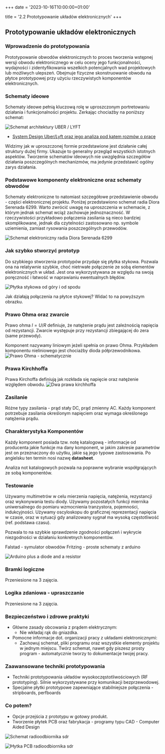+++
date = '2023-10-16T10:00:00+01:00'

title = '2.2 Prototypowanie układów elektronicznych'
+++

## Prototypowanie układów elektronicznych 

### Wprowadzenie do prototypowania 
Prototypowanie obwodów elektronicznych to proces tworzenia wstępnej wersji obwodu elektronicznego w celu oceny jego funkcjonalności, wydajności i zidentyfikowania wszelkich potencjalnych wad projektowych lub możliwych ulepszeń. Obejmuje fizyczne skonstruowanie obwodu na płytce prototypowej przy użyciu rzeczywistych komponentów elektronicznych.

### Schematy ideowe
Schematy ideowe pełnią kluczową rolę w uproszczonym portretowaniu działania i funkcjonalności projektu. Zerkając chociażby na poniższy schemat:

![Schemat architektury UBER / LYFT](2_image1.png?width=200px)

- [System Design Uber/Lyft oraz jego analiza pod kątem rozmów o pracę](https://www.youtube.com/watch?v=R_agd5qZ26Y)

Widzimy jak w uproszczonej formie przedstawione jest działanie całej struktury dużej firmy. Ukazuje to generalny przegląd wszystkich istotnych aspektów.
Tworzenie schematów ideowych nie uwzględnia szczegółów działania poszczególnych mechanizmów, ma jedynie przedstawić ogólny zarys działania.

### Podstawowe komponenty elektroniczne oraz schematy obwodów
Schematy elektroniczne to natomiast szczegółowe przedstawienie obwodu - części elektronicznej projektu. Poniżej przedstawiono schemat radia Diora Serenada 6299. Warto zwrócić uwagę na uproszczenia w schemacie, z którym jednak schemat wciąż zachowuje jednoznaczność. W rzeczywistości przykładowo połączenia zasilania są nieco bardziej skomplikowane, jednak dla czytelności zastosowano np. symbole uziemienia, zamiast rysowania poszczególnych przewodów.

![Schemat elektroniczny radia Diora Serenada 6299](2_image2.png?width=600px)

### Jak szybko stworzyć prototyp
Do szybkiego stworzenia prototypów przydaje się płytka stykowa. Pozwala ona na relatywnie szybkie, choć nietrwałe połączenie ze sobą elementów elektronicznych w układ.
Jest ona wykorzystywana ze względu na swoją poręczność i łatwość w naprawianiu ewentualnych błędów.

![Płytka stykowa od góry i od spodu](2_image3.png)

Jak działają połączenia na płytce stykowej? Widać to na powyższym obrazku.

### Prawo Ohma oraz zwarcie
Prawo ohma $I=U/R$ definiuje, że natężenie prądu jest zależnością napięcia od rezystancji. Zwarcie występuje przy rezystancji zbiegającej do zera (same przewody).

Komponent nazywamy liniowym jeżeli spełnia on prawo Ohma. Przykładem komponentu nieliniowego jest chociażby dioda półprzewodnikowa.
![Prawo Ohma - schematycznie](2_image4.png)

### Prawa Kirchhoffa
Prawa Kirchoffa definiują jak rozkłada się napięcie oraz natężenie względem obwodu.
![Dwa prawa kirchhoffa](2_image5.png)

### Zasilanie
Różne typy zasilania - prąd stały DC, prąd zmienny AC. 
Każdy komponent potrzebuje zasilania określonym napięciem oraz wymaga określonego natężenia prądu.

### Charakterystyka Komponentów
Każdy komponent posiada tzw. notę katalogową - informacje od producenta jakie funkcje ma dany komponent, w jakim zakresie parametrów jest on przeznaczony do użytku, jakie są jego typowe zastosowania. Po angielsku ten termin nosi nazwę **datasheet**.

Analiza not katalogowych pozwala na poprawne wybranie współgrających ze sobą komponentów.

### Testowanie
Używamy multimetrów w celu mierzenia napięcia, natężenia, rezystancji oraz wykonywania testu diody. Używamy pozostałych funkcji miernika uniwersalnego do pomiaru wzmocnienia tranzystora, pojemności, indukcyjności.
Używamy oscyloskopu do graficznej reprezentacji napięcia w czasie, oraz w sytuacji gdy analizowany sygnał ma wysoką częstotliwość (ref. podstawa czasu).

Pozwala to na szybkie sprawdzenie zgodności połączeń i wykrycie niezgodności w działaniu konkretnych komponentów.

Falstad - symulator obwodów
Fritzing - proste schematy z arduino

![Arduino plus a diode and a resistor](2_image6.png)

### Bramki logiczne
Przeniesione na 3 zajęcia.

### Logika zdaniowa - upraszczanie
Przeniesione na 3 zajęcia.

### Bezpieczeństwo i zdrowe praktyki
- Główne zasady obcowania z prądem elektrycznym:
   - Nie wkładaj rąk do gniazdka.
- Pomocne informacje dot. organizacji pracy z układami elektronicznymi:
   - Zachowuj schemat, pliki programu oraz wszystkie elementy projektu w jednym miejscu. Twórz schemat, nawet gdy piszesz prosty program - automatycznie tworzy to dokumentacje twojej pracy.

### Zaawansowane techniki prototypowania
- Techniki prototypowania układów wysokoczęstotliwościowych (RF prototyping). Silnie wykorzystywane przy komunikacji bezprzewodowej.
- Specjalne płytki prototypowe zapewniające stabilniejsze połączenia - stripboards, perfboards

### Co potem?
- Opcje przejścia z prototypu w gotowy produkt.
- Tworzenie płytek PCB oraz fabrykacja - programy typu CAD - Computer Aided Design

![Schemat radioodbiornika sdr](2_image7.png)

![Þłytka PCB radioodbiornika sdr](2_image8.png)